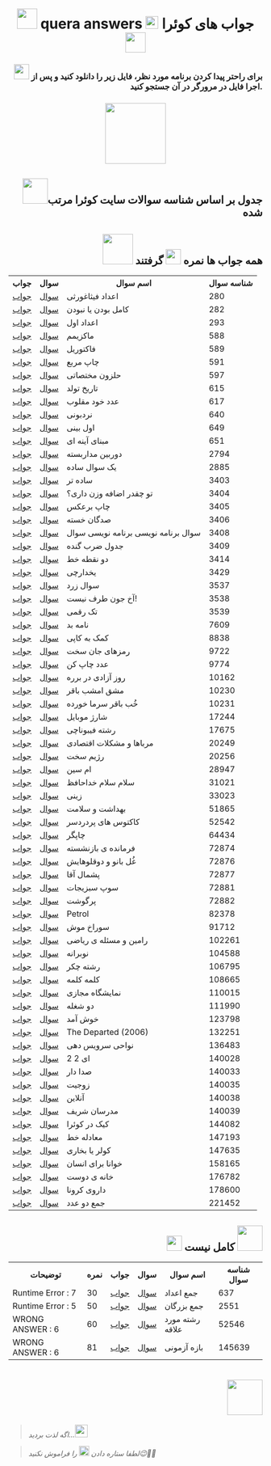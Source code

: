 <h1 align="center" id=1>
<img src="https://media.giphy.com/media/clOgAGJ5iR1RVx5GUl/giphy.gif?cid=ecf05e47wx5oexkqui58zx1ua13127dyhaft8rjcyezpbosd&ep=v1_stickers_search&rid=giphy.gif&ct=s" width=40> quera answers <img src="https://media.giphy.com/media/StENQhZxBZkBqm8kcP/giphy.gif" width=25> جواب های کوئرا <img src="https://media.giphy.com/media/pzSPkg0mIdpSPO3sD5/giphy.gif?cid=ecf05e47aaxaq7f5naec8uwbq9af17lyr8e1qcwlfd7crref&ep=v1_stickers_search&rid=giphy.gif&ct=s" width=40>
</h1>

<h3 align="right">

<img src="https://media.giphy.com/media/KIKHqTuPdlgSiKYWn1/giphy.gif" width=30> برای راحتر پیدا کردن برنامه مورد نظر، فایل زیر را دانلود کنید و پس  از اجرا فایل در مرورگر در آن جستجو کنید.

</h3>

<h3 align="center">
<a href="https://github.com/amir-v-z/Quera-answers/blob/main/Quera_Search.html"><img src="https://media.giphy.com/media/JJvj6wwTtmQcce6Pdw/giphy.gif" width=120></a>
</h3>

<h2 align="right"><img src="https://media.giphy.com/media/v1.Y2lkPTc5MGI3NjExNG9hc2M5czZyY3hsZmdsaXZuOHJvZnlrcTkwNDVjbTR4a2VmbWY2byZlcD12MV9zdGlja2Vyc19zZWFyY2gmY3Q9cw/1pudxOoBLvKLMfktyN/giphy.gif" width=50>جدول بر اساس شناسه سوالات سایت کوئرا مرتب شده</h2>

<h2 align="right">
<img src="https://media.giphy.com/media/v1.Y2lkPTc5MGI3NjExbDRlbm8wNHd2a3ZndGdqdzJiemFseWY0Z2N1eXNyb2ppam9ua2JhdyZlcD12MV9zdGlja2Vyc19zZWFyY2gmY3Q9cw/MelhioWPAo6k4Q6BTp/giphy.gif" width=60> همه جواب ها نمره <img src="https://media.giphy.com/media/3o7aDfuOPVroMTRjig/giphy.gif" width=30> گرفتند
</h2>

<table>

<th>جواب</th>
<th>سوال</th>
<th>اسم سوال</th>
<th>شناسه سوال</th>

<tr>
<td><a href="https://github.com/amir-v-z/Quera-answers/blob/main/Quera_Solved/adad_fisaghoresi.java">جواب</td>
<td><a href="https://quera.org/problemset/university/280">سوال</td>
<td>اعداد فیثاغورثی</td>
<td>280</td>
</tr>

<tr>
<td><a href="https://github.com/amir-v-z/Quera-answers/blob/main/Quera_Solved/kamel_bodan_ya_nabodan.java">جواب</td>
<td><a href="https://quera.org/problemset/282">سوال</td>
<td>کامل بودن یا نبودن</td>
<td>282</td>
</tr>

<tr>
<td><a href="https://github.com/amir-v-z/Quera-answers/blob/main/Quera_Solved/adad_aval.java">جواب</td>
<td><a href="https://quera.org/problemset/university/293">سوال</td>
<td>اعداد اول</td>
<td>293</td>
</tr>

<tr>
<td><a href="https://github.com/amir-v-z/Quera-answers/blob/main/Quera_Solved/maximum.java">جواب</td>
<td><a href="https://quera.org/problemset/university/588">سوال</td>
<td>ماکزیمم</td>
<td>588</td>
</tr>

<tr>
<td><a href="https://github.com/amir-v-z/Quera-answers/blob/main/Quera_Solved/factoriel.java">جواب</td>
<td><a href="https://quera.org/problemset/university/589">سوال</td>
<td>فاکتوریل</td>
<td>589</td>
</tr>

<tr>
<td><a href="https://github.com/amir-v-z/Quera-answers/blob/main/Quera_Solved/chap_moraba.java">جواب</td>
<td><a href="https://quera.org/problemset/university/591">سوال</td>
<td>چاپ مربع</td>
<td>591</td>
</tr>

<tr>
<td><a href="https://github.com/amir-v-z/Quera-answers/blob/main/Quera_Solved/halazon_mokhtasati.java">جواب</td>
<td><a href="https://quera.org/problemset/university/597">سوال</td>
<td>حلزون مختصاتی</td>
<td>597</td>
</tr>

<tr>
<td><a href="https://github.com/amir-v-z/Quera-answers/blob/main/Quera_Solved/tarikh_tavalod.java">جواب</td>
<td><a href="https://quera.org/problemset/university/615">سوال</td>
<td>تاریخ تولد</td>
<td>615</td>
</tr>

<tr>
<td><a href="https://github.com/amir-v-z/Quera-answers/blob/main/Quera_Solved/adad_khod_maghlob.java">جواب</td>
<td><a href="https://quera.org/problemset/university/617">سوال</td>
<td>عدد خود مقلوب</td>
<td>617</td>
</tr>

<tr>
<td><a href="https://github.com/amir-v-z/Quera-answers/blob/main/Quera_Solved/nardeboni.java">جواب</td>
<td><a href="https://quera.org/problemset/university/640">سوال</td>
<td>نردبونی</td>
<td>640</td>
</tr>

<tr>
<td><a href="https://github.com/amir-v-z/Quera-answers/blob/main/Quera_Solved/aval_biny.java">جواب</td>
<td><a href="https://quera.org/problemset/649">سوال</td>
<td>اول بینی</td>
<td>649</td>
</tr>

<tr>
<td><a href="https://github.com/amir-v-z/Quera-answers/blob/main/Quera_Solved/mabnay_aynei.java">جواب</td>
<td><a href="https://quera.org/problemset/university/651">سوال</td>
<td>مبنای آینه ای</td>
<td>651</td>
</tr>

<tr>
<td><a href="https://github.com/amir-v-z/Quera-answers/blob/main/Quera_Solved/dorbin_madar_baste.java">جواب</td>
<td><a href="https://quera.org/problemset/contest/2794">سوال</td>
<td>دوربین مداربسته</td>
<td>2794</td>
</tr>

<tr>
<td><a href="https://github.com/amir-v-z/Quera-answers/blob/main/Quera_Solved/yek_soal_sade.java">جواب</td>
<td><a href="https://quera.org/problemset/contest/2885">سوال</td>
<td>یک سوال ساده</td>
<td>2885</td>
</tr>

<tr>
<td><a href="https://github.com/amir-v-z/Quera-answers/blob/main/Quera_Solved/sade_tar.java">جواب</td>
<td><a href="https://quera.org/problemset/contest/3403">سوال</td>
<td>ساده تر</td>
<td>3403</td>
</tr>

<tr>
<td><a href="https://github.com/amir-v-z/Quera-answers/blob/main/Quera_Solved/to_cheghdar_ezafeh_vazn_dari.java">جواب</td>
<td><a href="https://quera.org/problemset/contest/3404">سوال</td>
<td>تو چقدر اضافه وزن داری؟</td>
<td>3404</td>
</tr>

<tr>
<td><a href="https://github.com/amir-v-z/Quera-answers/blob/main/Quera_Solved/chap_bar_aks.java">جواب</td>
<td><a href="https://quera.org/problemset/contest/3405">سوال</td>
<td>چاپ برعکس</td>
<td>3405</td>
</tr>

<tr>
<td><a href="https://github.com/amir-v-z/Quera-answers/blob/main/Quera_Solved/sadgan_khaste.java">جواب</td>
<td><a href="https://quera.org/problemset/3406">سوال</td>
<td>صدگان خسته</td>
<td>3406</td>
</tr>

<tr>
<td><a href="https://github.com/amir-v-z/Quera-answers/blob/main/Quera_Solved/soal_barname_nevisi_barname_nevisi_soal.java">جواب</td>
<td><a href="https://quera.org/problemset/contest/3408">سوال</td>
<td>سوال برنامه نویسی برنامه نویسی سوال</td>
<td>3408</td>
</tr>

<tr>
<td><a href="https://github.com/amir-v-z/Quera-answers/blob/main/Quera_Solved/jadval_zarb_gondeh.java">جواب</td>
<td><a href="https://quera.org/problemset/3409">سوال</td>
<td>جدول ضرب گنده</td>
<td>3409</td>
</tr>

<tr>
<td><a href="https://github.com/amir-v-z/Quera-answers/blob/main/Quera_Solved/do_noghte_khat.java">جواب</td>
<td><a href="https://quera.org/problemset/contest/3414">سوال</td>
<td>دو نقطه خط</td>
<td>3414</td>
</tr>

<tr>
<td><a href="https://github.com/amir-v-z/Quera-answers/blob/main/Quera_Solved/yakhdarchi.java">جواب</td>
<td><a href="https://quera.org/problemset/contest/3429">سوال</td>
<td>یخدارچی</td>
<td>3429</td>
</tr>

<tr>
<td><a href="https://github.com/amir-v-z/Quera-answers/blob/main/Quera_Solved/soal_zard.java">جواب</td>
<td><a href="https://quera.org/problemset/contest/3537">سوال</td>
<td>سوال زرد</td>
<td>3537</td>
</tr>

<tr>
<td><a href="https://github.com/amir-v-z/Quera-answers/blob/main/Quera_Solved/akh_jon_taraf_nist.java">جواب</td>
<td><a href="https://quera.org/problemset/contest/3538">سوال</td>
<td>آخ جون طرف نیست!</td>
<td>3538</td>
</tr>

<tr>
<td><a href="https://github.com/amir-v-z/Quera-answers/blob/main/Quera_Solved/tak_raghami.java">جواب</td>
<td><a href="https://quera.org/problemset/contest/3539">سوال</td>
<td>تک رقمی</td>
<td>3539</td>
</tr>

<tr>
<td><a href="https://github.com/amir-v-z/Quera-answers/blob/main/Quera_Solved/name_bad.java">جواب</td>
<td><a href="https://quera.org/problemset/7609">سوال</td>
<td>نامه بد</td>
<td>7609</td>
</tr>

<tr>
<td><a href="https://github.com/amir-v-z/Quera-answers/blob/main/Quera_Solved/komak_be_kapy.java">جواب</td>
<td><a href="https://quera.org/problemset/contest/8838">سوال</td>
<td>کمک به کاپی</td>
<td>8838</td>
</tr>

<tr>
<td><a href="https://github.com/amir-v-z/Quera-answers/blob/main/Quera_Solved/ramz_hay_jan_sakht.java">جواب</td>
<td><a href="https://quera.org/problemset/university/9722">سوال</td>
<td>رمزهای جان سخت</td>
<td>9722</td>
</tr>

<tr>
<td><a href="https://github.com/amir-v-z/Quera-answers/blob/main/Quera_Solved/adad_chap_kon.java">جواب</td>
<td><a href="https://quera.org/problemset/university/9774">سوال</td>
<td>عدد چاپ کن</td>
<td>9774</td>
</tr>

<tr>
<td><a href="https://github.com/amir-v-z/Quera-answers/blob/main/Quera_Solved/roz_azadi_bayan_dar_barareh.java">جواب</td>
<td><a href="https://quera.org/problemset/contest/10162">سوال</td>
<td>روز آزادی در برره</td>
<td>10162</td>
</tr>

<tr>
<td><a href="https://github.com/amir-v-z/Quera-answers/blob/main/Quera_Solved/mashgh_emshab_bagher.java">جواب</td>
<td><a href="https://quera.org/problemset/contest/10230">سوال</td>
<td>مشق امشب باقر</td>
<td>10230</td>
</tr>

<tr>
<td><a href="https://github.com/amir-v-z/Quera-answers/blob/main/Quera_Solved/khob_bagher_sarma_khordeh.java">جواب</td>
<td><a href="https://quera.org/problemset/contest/10231">سوال</td>
<td>خُب باقر سرما خورده</td>
<td>10231</td>
</tr>

<tr>
<td><a href="https://github.com/amir-v-z/Quera-answers/blob/main/Quera_Solved/sharzh_mobile.java">جواب</td>
<td><a href="https://quera.org/problemset/contest/17244">سوال</td>
<td>شارژ موبایل</td>
<td>17244</td>
</tr>

<tr>
<td><a href="https://github.com/amir-v-z/Quera-answers/blob/main/Quera_Solved/reshteh_fibonachi.java">جواب</td>
<td><a href="https://quera.org/problemset/contest/17675">سوال</td>
<td>رشته فیبوناچی</td>
<td>17675</td>
</tr>

<tr>
<td><a href="https://github.com/amir-v-z/Quera-answers/blob/main/Quera_Solved/morabaha_va_moshkelat_eghtesadi.java">جواب</td>
<td><a href="https://quera.org/problemset/contest/20249">سوال</td>
<td>مرباها و مشکلات اقتصادی</td>
<td>20249</td>
</tr>

<tr>
<td><a href="https://github.com/amir-v-z/Quera-answers/blob/main/Quera_Solved/rezhim_sakht.java">جواب</td>
<td><a href="https://quera.org/problemset/contest/20256">سوال</td>
<td>رژیم سخت</td>
<td>20256</td>
</tr>

<tr>
<td><a href="https://github.com/amir-v-z/Quera-answers/blob/main/Quera_Solved/om_sin.java">جواب</td>
<td><a href="https://quera.org/problemset/contest/28947">سوال</td>
<td>ام سین</td>
<td>28947</td>
</tr>

<tr>
<td><a href="https://github.com/amir-v-z/Quera-answers/blob/main/Quera_Solved/salam_salam_khodafez.java">جواب</td>
<td><a href="https://quera.org/problemset/contest/31021">سوال</td>
<td>سلام سلام خداحافظ</td>
<td>31021</td>
</tr>

<tr>
<td><a href="https://github.com/amir-v-z/Quera-answers/blob/main/Quera_Solved/ziny.java">جواب</td>
<td><a href="https://quera.org/problemset/contest/33023">سوال</td>
<td>زینی</td>
<td>33023</td>
</tr>

<tr>
<td><a href="https://github.com/amir-v-z/Quera-answers/blob/main/Quera_Solved/behdasht_va_salamat.java">جواب</td>
<td><a href="https://quera.org/problemset/contest/51865">سوال</td>
<td>بهداشت و سلامت</td>
<td>51865</td>
</tr>

<tr>
<td><a href="https://github.com/amir-v-z/Quera-answers/blob/main/Quera_Solved/kaktos_hay_por_dardsar.java">جواب</td>
<td><a href="https://quera.org/problemset/contest/52542">سوال</td>
<td>کاکتوس های پردردسر</td>
<td>52542</td>
</tr>

<tr>
<td><a href="https://github.com/amir-v-z/Quera-answers/blob/main/Quera_Solved/chapgar.java">جواب</td>
<td><a href="https://quera.org/problemset/contest/64434">سوال</td>
<td>چاپگر</td>
<td>64434</td>
</tr>

<tr>
<td><a href="https://github.com/amir-v-z/Quera-answers/blob/main/Quera_Solved/farmandeh_bazneshasteh.java">جواب</td>
<td><a href="https://quera.org/problemset/contest/72874">سوال</td>
<td>فرمانده ی بازنشسته</td>
<td>72874</td>
</tr>

<tr>
<td><a href="https://github.com/amir-v-z/Quera-answers/blob/main/Quera_Solved/golbano_va_dogholo_hayash.java">جواب</td>
<td><a href="https://quera.org/problemset/contest/72876">سوال</td>
<td>غُل بانو و دوقلوهایش</td>
<td>72876</td>
</tr>

<tr>
<td><a href="https://github.com/amir-v-z/Quera-answers/blob/main/Quera_Solved/pashmal_agha.java">جواب</td>
<td><a href="https://quera.org/problemset/contest/72877">سوال</td>
<td>پشمال آقا</td>
<td>72877</td>
</tr>

<tr>
<td><a href="https://github.com/amir-v-z/Quera-answers/blob/main/Quera_Solved/sope_sabzijat.java">جواب</td>
<td><a href="https://quera.org/problemset/contest/72881">سوال</td>
<td>سوپ سبزیجات</td>
<td>72881</td>
</tr>

<tr>
<td><a href="https://github.com/amir-v-z/Quera-answers/blob/main/Quera_Solved/por_ghosht.java">جواب</td>
<td><a href="https://quera.org/problemset/contest/72882">سوال</td>
<td>پرگوشت</td>
<td>72882</td>
</tr>

<tr>
<td><a href="https://github.com/amir-v-z/Quera-answers/blob/main/Quera_Solved/petrol.java">جواب</td>
<td><a href="https://quera.org/problemset/82378">سوال</td>
<td>Petrol</td>
<td>82378</td>
</tr>

<tr>
<td><a href="https://github.com/amir-v-z/Quera-answers/blob/main/Quera_Solved/sorakh_mosh.java">جواب</td>
<td><a href="https://quera.org/problemset/contest/91712">سوال</td>
<td>سوراخ موش</td>
<td>91712</td>
</tr>

<tr>
<td><a href="https://github.com/amir-v-z/Quera-answers/blob/main/Quera_Solved/ramin_va_masaleh_riyazi.java">جواب</td>
<td><a href="https://quera.org/problemset/contest/102261">سوال</td>
<td>رامین و مسئله ی ریاضی</td>
<td>102261</td>
</tr>

<tr>
<td><a href="https://github.com/amir-v-z/Quera-answers/blob/main/Quera_Solved/nobaraneh.java">جواب</td>
<td><a href="https://quera.org/problemset/contest/104588">سوال</td>
<td>نوبرانه</td>
<td>104588</td>
</tr>

<tr>
<td><a href="https://github.com/amir-v-z/Quera-answers/blob/main/Quera_Solved/reshteh_cheker.java">جواب</td>
<td><a href="https://quera.org/problemset/contest/106795">سوال</td>
<td>رشته چکر</td>
<td>106795</td>
</tr>

<tr>
<td><a href="https://github.com/amir-v-z/Quera-answers/blob/main/Quera_Solved/kalameh_kalameh.java">جواب</td>
<td><a href="https://quera.org/problemset/contest/108665">سوال</td>
<td>کلمه کلمه</td>
<td>108665</td>
</tr>

<tr>
<td><a href="https://github.com/amir-v-z/Quera-answers/blob/main/Quera_Solved/namayeshgah_majazi.java">جواب</td>
<td><a href="https://quera.org/problemset/contest/110015">سوال</td>
<td>نمایشگاه مجازی</td>
<td>110015</td>
</tr>

<tr>
<td><a href="https://github.com/amir-v-z/Quera-answers/blob/main/Quera_Solved/do_shoghleh.java">جواب</td>
<td><a href="https://quera.org/problemset/contest/111990">سوال</td>
<td>دو شغله</td>
<td>111990</td>
</tr>

<tr>
<td><a href="https://github.com/amir-v-z/Quera-answers/blob/main/Quera_Solved/khosh_amad.java">جواب</td>
<td><a href="https://quera.org/problemset/contest/123798">سوال</td>
<td>خوش آمد</td>
<td>123798</td>
</tr>

<tr>
<td><a href="https://github.com/amir-v-z/Quera-answers/blob/main/Quera_Solved/the_departed_2006.java">جواب</td>
<td><a href="https://quera.org/problemset/132251">سوال</td>
<td>The Departed (2006)</td>
<td>132251</td>
</tr>

<tr>
<td><a href="https://github.com/amir-v-z/Quera-answers/blob/main/Quera_Solved/navahi_service_dehi.java">جواب</td>
<td><a href="https://quera.org/problemset/contest/136483">سوال</td>
<td>نواحی سرویس دهی</td>
<td>136483</td>
</tr>

<tr>
<td><a href="https://github.com/amir-v-z/Quera-answers/blob/main/Quera_Solved/do_do_ei.java">جواب</td>
<td><a href="https://quera.org/problemset/contest/140028">سوال</td>
<td>ای 2 2</td>
<td>140028</td>
</tr>

<tr>
<td><a href="https://github.com/amir-v-z/Quera-answers/blob/main/Quera_Solved/sedadar.java">جواب</td>
<td><a href="https://quera.org/problemset/contest/140033">سوال</td>
<td>صدا دار</td>
<td>140033</td>
</tr>

<tr>
<td><a href="https://github.com/amir-v-z/Quera-answers/blob/main/Quera_Solved/zojit.java">جواب</td>
<td><a href="https://quera.org/problemset/contest/140035">سوال</td>
<td>زوجیت</td>
<td>140035</td>
</tr>

<tr>
<td><a href="https://github.com/amir-v-z/Quera-answers/blob/main/Quera_Solved/online.java">جواب</td>
<td><a href="https://quera.org/problemset/contest/140038">سوال</td>
<td>آنلاین</td>
<td>140038</td>
</tr>

<tr>
<td><a href="https://github.com/amir-v-z/Quera-answers/blob/main/Quera_Solved/modaresan_sharif.java">جواب</td>
<td><a href="https://quera.org/problemset/contest/140039">سوال</td>
<td>مدرسان شریف</td>
<td>140039</td>
</tr>

<tr>
<td><a href="https://github.com/amir-v-z/Quera-answers/blob/main/Quera_Solved/cake_dar_quera.java">جواب</td>
<td><a href="https://quera.org/problemset/144082">سوال</td>
<td>کیک در کوئرا</td>
<td>144082</td>
</tr>

<tr>
<td><a href="https://github.com/amir-v-z/Quera-answers/blob/main/Quera_Solved/moadeleh_khat.java">جواب</td>
<td><a href="https://quera.org/problemset/contest/147193">سوال</td>
<td>معادله خط</td>
<td>147193</td>
</tr>

<tr>
<td><a href="https://github.com/amir-v-z/Quera-answers/blob/main/Quera_Solved/kooler_ya_bokhari.java">جواب</td>
<td><a href="https://quera.org/problemset/contest/147635">سوال</td>
<td>کولر یا بخاری</td>
<td>147635</td>
</tr>

<tr>
<td><a href="https://github.com/amir-v-z/Quera-answers/blob/main/Quera_Solved/khana_baraye_ensan.java">جواب</td>
<td><a href="https://quera.org/problemset/158165">سوال</td>
<td>خوانا برای انسان</td>
<td>158165</td>
</tr>

<tr>
<td><a href="https://github.com/amir-v-z/Quera-answers/blob/main/Quera_Solved/khaneh_ye_dost.java">جواب</td>
<td><a href="https://quera.org/problemset/176782">سوال</td>
<td>خانه ی دوست</td>
<td>176782</td>
</tr>

<tr>
<td><a href="https://github.com/amir-v-z/Quera-answers/blob/main/Quera_Solved/daroy_corona.java">جواب</td>
<td><a href="https://quera.org/problemset/178600">سوال</td>
<td>داروی کرونا</td>
<td>178600</td>
</tr>

<tr>
<td><a href="https://github.com/amir-v-z/Quera-answers/blob/main/Quera_Solved/jame_do_adad.java">جواب</td>
<td><a href="https://quera.org/problemset/221452">سوال</td>
<td>جمع دو عدد</td>
<td>221452</td>
</tr>

</table>

<h2 align="right">
<img src="https://media.giphy.com/media/v1.Y2lkPTc5MGI3NjExb2J5am0xODNrNnh4d2N2OTR0MWpudmtwaWJwdGV2cW4yM2gzdXhrcSZlcD12MV9zdGlja2Vyc19zZWFyY2gmY3Q9cw/7VjzaRCDyQBnr1UKuF/giphy.gif" width=30> کامل نیست <img src="https://media.giphy.com/media/jSKBmKkvo2dPQQtsR1/giphy.gif" width="50">
</h2>

<table>

<th>توضیحات</th>
<th>نمره</th>
<th>جواب</th>
<th>سوال</th>
<th>اسم سوال</th>
<th>شناسه سوال</th>

<tr>
<td>Runtime Error : 7</td>
<td>30</td>
<td><a href="https://github.com/amir-v-z/Quera-answers/blob/main/Quera_Unsolved/jame_adad.java">جواب</td>
<td><a href="https://quera.org/problemset/637">سوال</td>
<td>جمع اعداد</td>
<td>637</td>
</tr>

<tr>
<td>Runtime Error : 5</td>
<td>50</td>
<td><a href="https://github.com/amir-v-z/Quera-answers/blob/main/Quera_Unsolved/jame_bozorgan.java">جواب</td>
<td><a href="https://quera.org/problemset/2551">سوال</td>
<td>جمع بزرگان</td>
<td>2551</td>
</tr>

<tr>
<td>WRONG ANSWER : 6</td>
<td>60</td>
<td><a href="https://github.com/amir-v-z/Quera-answers/blob/main/Quera_Unsolved/reshteh_mord_alagheh.java">جواب</td>
<td><a href="https://quera.org/problemset/52546">سوال</td>
<td>رشته مورد علاقه</td>
<td>52546</td>
</tr>

<tr>
<td>WRONG ANSWER : 6</td>
<td>81</td>
<td><a href="https://github.com/amir-v-z/Quera-answers/blob/main/Quera_Unsolved/bazeh_azmoni.java">جواب</td>
<td><a href="https://quera.org/problemset/145639">سوال</td>
<td>بازه آزمونی</td>
<td>145639</td>
</tr>

</table>

<h1 align="right">
<a href="#1"><img src="https://media.giphy.com/media/ymCebclx2zffNOn6Io/giphy.gif?cid=ecf05e478065pis0nugeyo8eg2tpugm5rae9sy8bst4jjo9w&ep=v1_stickers_search&rid=giphy.gif&ct=s" width=70></a>
</h1>

> *اگه لذت بردید...<img src="https://media.giphy.com/media/ewh4ipgPw1bBVj4HI5/giphy.gif" width=25>*

> *لطفا ستاره دادن <img src="https://media.giphy.com/media/bGuxrqcjKymVlfVaix/giphy.gif" width=20> را فراموش نکنید😉🙏🏻*